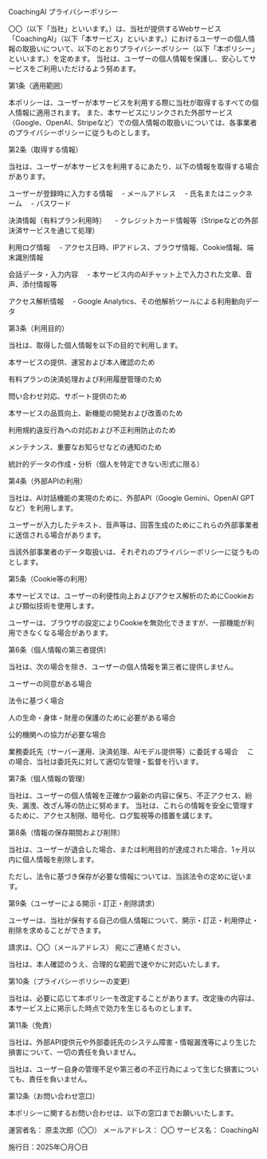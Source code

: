 CoachingAI プライバシーポリシー

〇〇（以下「当社」といいます。）は、当社が提供するWebサービス「CoachingAI」（以下「本サービス」といいます。）におけるユーザーの個人情報の取扱いについて、以下のとおりプライバシーポリシー（以下「本ポリシー」といいます。）を定めます。
当社は、ユーザーの個人情報を保護し、安心してサービスをご利用いただけるよう努めます。

第1条（適用範囲）

本ポリシーは、ユーザーが本サービスを利用する際に当社が取得するすべての個人情報に適用されます。
また、本サービスにリンクされた外部サービス（Google、OpenAI、Stripeなど）での個人情報の取扱いについては、各事業者のプライバシーポリシーに従うものとします。

第2条（取得する情報）

当社は、ユーザーが本サービスを利用するにあたり、以下の情報を取得する場合があります。

ユーザーが登録時に入力する情報
　- メールアドレス
　- 氏名またはニックネーム
　- パスワード

決済情報（有料プラン利用時）
　- クレジットカード情報等（Stripeなどの外部決済サービスを通じて処理）

利用ログ情報
　- アクセス日時、IPアドレス、ブラウザ情報、Cookie情報、端末識別情報

会話データ・入力内容
　- 本サービス内のAIチャット上で入力された文章、音声、添付情報等

アクセス解析情報
　- Google Analytics、その他解析ツールによる利用動向データ

第3条（利用目的）

当社は、取得した個人情報を以下の目的で利用します。

本サービスの提供、運営および本人確認のため

有料プランの決済処理および利用履歴管理のため

問い合わせ対応、サポート提供のため

本サービスの品質向上、新機能の開発および改善のため

利用規約違反行為への対応および不正利用防止のため

メンテナンス、重要なお知らせなどの通知のため

統計的データの作成・分析（個人を特定できない形式に限る）

第4条（外部APIの利用）

当社は、AI対話機能の実現のために、外部API（Google Gemini、OpenAI GPTなど）を利用します。

ユーザーが入力したテキスト、音声等は、回答生成のためにこれらの外部事業者に送信される場合があります。

当該外部事業者のデータ取扱いは、それぞれのプライバシーポリシーに従うものとします。

第5条（Cookie等の利用）

本サービスでは、ユーザーの利便性向上およびアクセス解析のためにCookieおよび類似技術を使用します。

ユーザーは、ブラウザの設定によりCookieを無効化できますが、一部機能が利用できなくなる場合があります。

第6条（個人情報の第三者提供）

当社は、次の場合を除き、ユーザーの個人情報を第三者に提供しません。

ユーザーの同意がある場合

法令に基づく場合

人の生命・身体・財産の保護のために必要がある場合

公的機関への協力が必要な場合

業務委託先（サーバー運用、決済処理、AIモデル提供等）に委託する場合
　この場合、当社は委託先に対して適切な管理・監督を行います。

第7条（個人情報の管理）

当社は、ユーザーの個人情報を正確かつ最新の内容に保ち、不正アクセス、紛失、漏洩、改ざん等の防止に努めます。
当社は、これらの情報を安全に管理するために、アクセス制限、暗号化、ログ監視等の措置を講じます。

第8条（情報の保存期間および削除）

当社は、ユーザーが退会した場合、または利用目的が達成された場合、1ヶ月以内に個人情報を削除します。

ただし、法令に基づき保存が必要な情報については、当該法令の定めに従います。

第9条（ユーザーによる開示・訂正・削除請求）

ユーザーは、当社が保有する自己の個人情報について、開示・訂正・利用停止・削除を求めることができます。

請求は、〇〇（メールアドレス） 宛にご連絡ください。

当社は、本人確認のうえ、合理的な範囲で速やかに対応いたします。

第10条（プライバシーポリシーの変更）

当社は、必要に応じて本ポリシーを改定することがあります。改定後の内容は、本サービス上に掲示した時点で効力を生じるものとします。

第11条（免責）

当社は、外部API提供元や外部委託先のシステム障害・情報漏洩等により生じた損害について、一切の責任を負いません。

当社は、ユーザー自身の管理不足や第三者の不正行為によって生じた損害についても、責任を負いません。

第12条（お問い合わせ窓口）

本ポリシーに関するお問い合わせは、以下の窓口までお願いいたします。

運営者名： 原圭次郎（〇〇）
メールアドレス： 〇〇
サービス名： CoachingAI

施行日：2025年〇月〇日